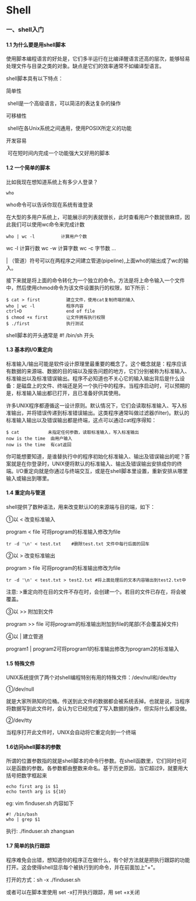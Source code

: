 # Shell

### 一、shell入门

#### 1.1 为什么要是用shell脚本

使用脚本编程语言的好处是，它们多半运行在比编译醒语言还高的层次，能够轻易处理文件与目录之类的对象。缺点是它们的效率通常不如编译型语言。

shell脚本具有以下特点：

简单性

​		shell是一个高级语言，可以简洁的表达复杂的操作

可移植性

​		shell在各Unix系统之间通用，使用POSIX所定义的功能

开发容易

​		可在短时间内完成一个功能强大又好用的脚本

#### 1.2 一个简单的脚本

比如我现在想知道系统上有多少人登录？

```
who
```

who命令可以告诉你现在系统有谁登录

在大型的多用户系统上，可能展示的列表就很长，此时查看用户个数就很麻烦，因此我们可以使用wc命令来完成计数

```
who | wc -l          计算用户个数
```

wc -l 计算行数  wc -w 计算字数  wc -c 字节数 ...

| （管道）符号可以在两程序之间建立管道(pipeline),上面who的输出成了wc的输入。

接下来就是将上面的命令转化为一个独立的命令。方法是将上命令输入一个文件中，然后使用chmod命令为该文件设置执行的权限，如下所示：

```
$ cat > first          建立文件，使用cat复制终端的输入
who | wc -l            程序内容
ctrl+D                 end of file
$ chmod +x first       让文件拥有执行权限
$ ./first              执行测试
```

shell脚本的开头通常是 #! /bin/sh 开头

#### 1.3 基本的I/O重定向

标准输入/输出可能是软件设计原理里最重要的概念了。这个概念就是：程序应该有数据的来源端、数据的目的端以及报告问题的地方，它们分别被称为标准输入、标准输出以及标准错误输出。程序不必知道也不关心它的输入输出背后是什么设备：是磁盘上的文件、终端还是另一个执行中的程序。当程序启动时，可以预期的是，标准输入输出都已打开，且已准备好供其使用。

许多UNIX程序都遵循这一设计原则。默认情况下，它们会读取标准输入、写入标准输出，并将错误传递到标准错误输出。这类程序通常叫做过滤器(filter)。默认的标准输入输出以及错误输出都是终端，这点可以通过cat程序得知：

```
$ cat           未指定任何参数，读取标准输入，写入标准输出
now is the time  由用户输入
now is the time  有cat返回
```

你可能想要知道，是谁替执行中的程序初始化标准输入、输出及错误输出的呢？答案就是在你登录时，UNIX便将默认的标准输入、输出及错误输出安排成你的终端。I/O重定向就是你通过与终端交互，或是在shell脚本里设置，重新安排从哪里输入或输出到哪里。

#### 1.4 重定向与管道

shell提供了数种语法，用来改变默认IO的来源端与目的端，如下：

①以 < 改变标准输入

program < file  可将program的标准输入修改为file

```
tr -d '\n' < test.txt    #删除test.txt 文件中每行后面的回车
```

②以  > 改变标准输出

program > file 可将program的标准输出修改为file

```
tr -d '\n' < test.txt > test2.txt #将上面处理后的文本内容输出到test2.txt中
```

注意: >重定向符在目的文件不存在时，会创建一个。若目的文件已存在，将会被覆盖。

③以 >> 附加到文件

program >> file 可将program的标准输出附加到file的尾部(不会覆盖掉文件)

④以 | 建立管道

program1 | program2可将program1的标准输出修改为program2的标准输入

#### 1.5 特殊文件

UNIX系统提供了两个对shell编程特别有用的特殊文件：/dev/null和/dev/tty

①/dev/null

就是大家所熟知的位桶。传送到此文件的数据都会被系统丢掉。也就是说，当程序将数据写到此文件时，会认为它已经完成了写入数据的操作，但实际什么都没做。

②/dev/tty

当程序打开此文件时，UNIX会自动将它重定向到一个终端

#### 1.6访问shell脚本的参数

所谓的位置参数指的就是shell脚本的命令行参数。在shell函数里，它们同时也可以是函数的参数。各参数都由整数来命名。基于历史原因，当它超过9，就要用大括号把数字框起来

```
echo first arg is $1
echo tenth arg is ${10}
```

eg: vim finduser.sh 内容如下

```
#! /bin/bash
who | grep $1
```

执行: ./finduser.sh zhangsan

#### 1.7 简单的执行跟踪

程序难免会出错，想知道你的程序正在做什么，有个好方法就是把执行跟踪的功能打开。这会使得shell显示每个被执行到的命令，并在前面加上"+"。

打开的方式：sh -x ./finduser.sh

或者可以在脚本里使用 set -x打开执行跟踪，用 set +x关闭